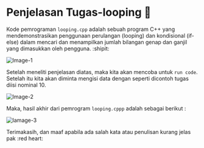 # Penjelasan Tugas-looping :monocle_face:

Kode pemrograman ```looping.cpp``` adalah sebuah program C++ yang mendemonstrasikan penggunaan perulangan (looping) dan kondisional (if-else) dalam mencari dan menampilkan jumlah bilangan genap dan ganjil yang dimasukkan oleh pengguna. :shipit:

![Image-1](https://github.com/FirmanSyah2078/Tugas-looping/blob/main/Image-1.png)

Setelah meneliti penjelasan diatas, maka kita akan mencoba untuk ```run code```. Setelah itu kita akan diminta mengisi data dengan seperti dicontoh tugas diisi nominal 10.

![Image-2](https://github.com/FirmanSyah2078/Tugas-looping/blob/main/Image-2.jpg)

Maka, hasil akhir dari pemrogram ```looping.cppp``` adalah sebagai berikut :

![Iamage-3](https://github.com/FirmanSyah2078/Tugas-looping/blob/main/Image-3.jpg)


Terimakasih, dan maaf apabila ada salah kata atau penulisan kurang jelas pak :red heart:
